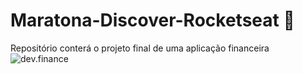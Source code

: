 # Maratona-Discover-Rocketseat 🚀
Repositório conterá o projeto final de uma aplicação financeira
![dev.finance](https://i.imgur.com/moXFv3Y.png)
